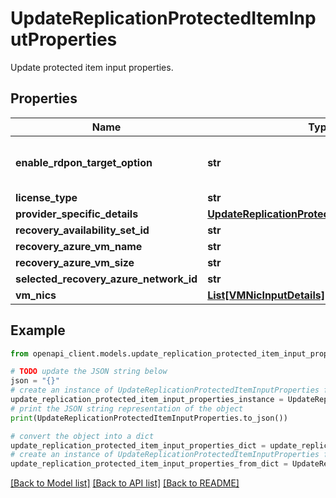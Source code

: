 # UpdateReplicationProtectedItemInputProperties

Update protected item input properties.

## Properties

Name | Type | Description | Notes
------------ | ------------- | ------------- | -------------
**enable_rdpon_target_option** | **str** | The selected option to enable RDP\\SSH on target vm after failover. String value of {SrsDataContract.EnableRDPOnTargetOption} enum. | [optional] 
**license_type** | **str** | License type. | [optional] 
**provider_specific_details** | [**UpdateReplicationProtectedItemProviderInput**](UpdateReplicationProtectedItemProviderInput.md) |  | [optional] 
**recovery_availability_set_id** | **str** | The target availability set id. | [optional] 
**recovery_azure_vm_name** | **str** | Target azure VM name given by the user. | [optional] 
**recovery_azure_vm_size** | **str** | Target Azure Vm size. | [optional] 
**selected_recovery_azure_network_id** | **str** | Target Azure Network Id. | [optional] 
**vm_nics** | [**List[VMNicInputDetails]**](VMNicInputDetails.md) | The list of vm nic details. | [optional] 

## Example

```python
from openapi_client.models.update_replication_protected_item_input_properties import UpdateReplicationProtectedItemInputProperties

# TODO update the JSON string below
json = "{}"
# create an instance of UpdateReplicationProtectedItemInputProperties from a JSON string
update_replication_protected_item_input_properties_instance = UpdateReplicationProtectedItemInputProperties.from_json(json)
# print the JSON string representation of the object
print(UpdateReplicationProtectedItemInputProperties.to_json())

# convert the object into a dict
update_replication_protected_item_input_properties_dict = update_replication_protected_item_input_properties_instance.to_dict()
# create an instance of UpdateReplicationProtectedItemInputProperties from a dict
update_replication_protected_item_input_properties_from_dict = UpdateReplicationProtectedItemInputProperties.from_dict(update_replication_protected_item_input_properties_dict)
```
[[Back to Model list]](../README.md#documentation-for-models) [[Back to API list]](../README.md#documentation-for-api-endpoints) [[Back to README]](../README.md)


